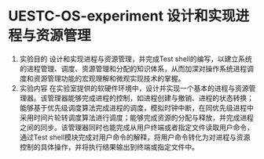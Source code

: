 # UESTC-OS-experiment   设计和实现进程与资源管理
1. 实验目的
设计和实现进程与资源管理，并完成Test shell的编写，以建立系统的进程管理、调度、资源管理和分配的知识体系，从而加深对操作系统进程调度和资源管理功能的宏观理解和微观实现技术的掌握。
2. 实验内容
在实验室提供的软硬件环境中，设计并实现一个基本的进程与资源管理器。该管理器能够完成进程的控制，如进程创建与撤销、进程的状态转换；能够基于优先级调度算法完成进程的调度，模拟时钟中断，在同优先级进程中采用时间片轮转调度算法进行调度；能够完成资源的分配与释放，并完成进程之间的同步。该管理器同时也能完成从用户终端或者指定文件读取用户命令，通过Test shell模块完成对用户命令的解释，将用户命令转化为对进程与资源控制的具体操作，并将执行结果输出到终端或指定文件中。
